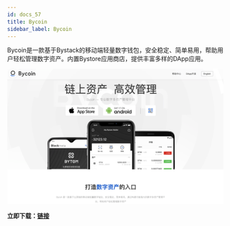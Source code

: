 ```yaml
---
id: docs_57
title: Bycoin
sidebar_label: Bycoin
---
```


Bycoin是一款基于Bystack的移动端轻量数字钱包，安全稳定、简单易用，帮助用户轻松管理数字资产。内置Bystore应用商店，提供丰富多样的DApp应用。

![image.png](https://raw.githubusercontent.com/BytomFans/bystack-docs/gh-pages/img/43.png)

**立即下载：**[**链接**](http://bycoin.im/zh/home)


